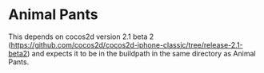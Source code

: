 Animal Pants
=====

This depends on cocos2d version 2.1 beta 2 (https://github.com/cocos2d/cocos2d-iphone-classic/tree/release-2.1-beta2)
and expects it to be in the buildpath in the same directory as Animal Pants.